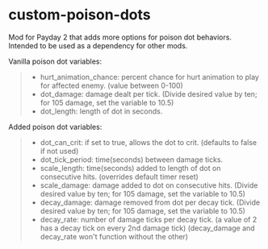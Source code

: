 # custom-poison-dots

Mod for Payday 2 that adds more options for poison dot behaviors. Intended to be used as a dependency for other mods.

Vanilla poison dot variables:
  
  > - hurt_animation_chance: percent chance for hurt animation to play for affected enemy. (value between 0-100)
  > - dot_damage: damage dealt per tick. (Divide desired value by ten; for 105 damage, set the variable to 10.5)
  > - dot_length: length of dot in seconds.

Added poison dot variables:
  
  > - dot_can_crit: if set to true, allows the dot to crit. (defaults to false if not used)
  > - dot_tick_period: time(seconds) between damage ticks.
  > - scale_length: time(seconds) added to length of dot on consecutive hits. (overrides default timer reset)
  > - scale_damage: damage added to dot on consecutive hits. (Divide desired value by ten; for 105 damage, set the variable to 10.5)
  > - decay_damage: damage removed from dot per decay tick. (Divide desired value by ten; for 105 damage, set the variable to 10.5)
  > - decay_rate: number of damage ticks per decay tick. (a value of 2 has a decay tick on every 2nd damage tick)
      (decay_damage and decay_rate won't function without the other)
